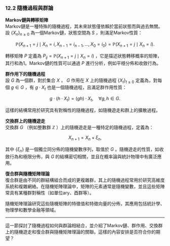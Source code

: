 ### 12.2 隨機過程與群論

**Markov鏈與轉移矩陣**  
Markov鏈是一種特殊的隨機過程，其未來狀態僅依賴於當前狀態而與過去無關。設  $`\{X_n\}_{n \geq 0}`$  為一個Markov鏈，狀態空間為  $`S`$ ，則滿足Markov性質：


```math
\mathbb{P}(X_{n+1} = j \mid X_n = i, X_{n-1} = i_{n-1}, \ldots, X_0 = i_0) = \mathbb{P}(X_{n+1} = j \mid X_n = i).
```


轉移矩陣  $`P`$  定義為  $`P_{ij} = \mathbb{P}(X_{n+1} = j \mid X_n = i)`$ ，它是描述狀態轉移概率的矩陣，其行和為1。Markov鏈的性質可以通過  $`P`$  進行分析，例如平穩分佈和收斂行為。

**群作用下的隨機過程**  
設  $`G`$  為一個群，對於集合  $`X`$ ， $`G`$  作用在  $`X`$  上的隨機過程  $`\{X_t\}_{t \geq 0}`$  定義為，對每個  $`g \in G`$ ，有  $`g \cdot X_t`$  也是一個隨機過程，且滿足群作用性質：


```math
g \cdot (h \cdot X_t) = (gh) \cdot X_t, \quad \forall g, h \in G.
```

這樣的結構常用於研究具有對稱性的隨機過程，如隨機遊走和群上的擴散過程。

**交換群上的隨機遊走**  
交換群  $`G`$ （例如整數群  $`\mathbb{Z}`$ ）上的隨機遊走是一種特定的隨機過程，定義為：


```math
X_{n+1} = X_n + \xi_n,
```

其中  $`\{\xi_n\}`$  是一個獨立同分佈的隨機變數序列，取值於  $`G`$ 。隨機遊走的性質，如收斂行為和極限分佈，與  $`G`$  的結構密切相關，並且在概率論與統計物理中有廣泛應用。

**復合群與隨機矩陣理論**  
復合群是由不同的群結構組合而成的更複雜群，其上的隨機過程常用於研究高維度系統和複雜網絡。在隨機矩陣理論中，矩陣的元素通常是隨機變數，並且這些矩陣常具有某種群對稱性（如單位ary、酉群等）。

隨機矩陣理論研究這些隨機矩陣的特徵值和特徵向量的分佈，其應用包括統計學、物理學和數學金融等領域。

---

這一節探討了隨機過程如何與群論相結合，並介紹了Markov鏈、群作用、交換群上的隨機遊走和復合群與隨機矩陣理論的關聯。這樣的內容安排是否符合你的期望？